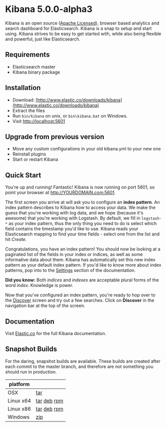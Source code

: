# Kibana 5.0.0-alpha3

Kibana is an open source ([Apache Licensed](https://github.com/elastic/kibana/blob/master/LICENSE.md)), browser based analytics and search dashboard for Elasticsearch. Kibana is a snap to setup and start using. Kibana strives to be easy to get started with, while also being flexible and powerful, just like Elasticsearch.

## Requirements

- Elasticsearch master
- Kibana binary package

## Installation

* Download: [http://www.elastic.co/downloads/kibana](http://www.elastic.co/downloads/kibana)
* Extract the files
* Run `bin/kibana` on unix, or `bin\kibana.bat` on Windows.
* Visit [http://localhost:5601](http://localhost:5601)


## Upgrade from previous version

* Move any custom configurations in your old kibana.yml to your new one
* Reinstall plugins
* Start or restart Kibana

## Quick Start

You're up and running! Fantastic! Kibana is now running on port 5601, so point your browser at http://YOURDOMAIN.com:5601.

The first screen you arrive at will ask you to configure an **index pattern**. An index pattern describes to Kibana how to access your data. We make the guess that you're working with log data, and we hope (because it's awesome) that you're working with Logstash. By default, we fill in `logstash-*` as your index pattern, thus the only thing you need to do is select which field contains the timestamp you'd like to use. Kibana reads your Elasticsearch mapping to find your time fields - select one from the list and hit *Create*.

Congratulations, you have an index pattern! You should now be looking at a paginated list of the fields in your index or indices, as well as some informative data about them. Kibana has automatically set this new index pattern as your default index pattern. If you'd like to know more about index patterns, pop into to the [Settings](#settings) section of the documentation.

**Did you know:** Both *indices* and *indexes* are acceptable plural forms of the word *index*. Knowledge is power.

Now that you've configured an index pattern, you're ready to hop over to the [Discover](#discover) screen and try out a few searches. Click on **Discover** in the navigation bar at the top of the screen.

## Documentation

Visit [Elastic.co](http://www.elastic.co/guide/en/kibana/current/index.html) for the full Kibana documentation.

## Snapshot Builds

For the daring, snapshot builds are available. These builds are created after each commit to the master branch, and therefore are not something you should run in production.

| platform |  |
| --- | --- |
| OSX | [tar](http://download.elastic.co/kibana/kibana-snapshot/kibana-5.0.0-alpha3-darwin-x64.tar.gz) |
| Linux x64 | [tar](http://download.elastic.co/kibana/kibana-snapshot/kibana-5.0.0-alpha3-linux-x64.tar.gz) [deb](https://download.elastic.co/kibana/kibana-snapshot/kibana_5.0.0-alpha3_amd64.deb) [rpm](https://download.elastic.co/kibana/kibana-snapshot/kibana-5.0.0_alpha3-1.x86_64.rpm) |
| Linux x86 | [tar](http://download.elastic.co/kibana/kibana-snapshot/kibana-5.0.0-alpha3-linux-x86.tar.gz) [deb](https://download.elastic.co/kibana/kibana-snapshot/kibana_5.0.0-alpha3_i386.deb) [rpm](https://download.elastic.co/kibana/kibana-snapshot/kibana-5.0.0_alpha3-1.i386.rpm) |
| Windows | [zip](http://download.elastic.co/kibana/kibana-snapshot/kibana-5.0.0-alpha3-windows.zip) |
